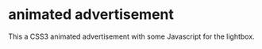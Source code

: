 # animated advertisement

This a CSS3 animated advertisement with some Javascript for the lightbox.

